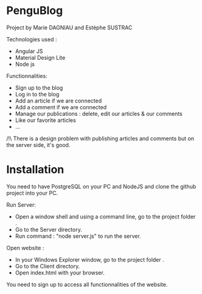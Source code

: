 # PenguBlog

Project by Marie DAGNIAU and Estèphe SUSTRAC

Technologies used :
  * Angular JS
  * Material Design Lite
  * Node js

Functionnalities:
  * Sign up to the blog
  * Log in to the blog
  * Add an article if we are connected
  * Add a comment if we are connected
  * Manage our publications : delete, edit our articles & our comments
  * Like our favorite articles 
  * ...

/!\ There is a design problem with publishing articles and comments but on the server side, it's good.


# Installation
You need to have PostgreSQL on your PC and NodeJS and clone the github project into your PC.

Run Server:
 * Open a window shell and using a command line, go to the project folder . 
 * Go to the Server directory.
 * Run command : "node server.js" to run the server.

Open website :
 * In your Windows Explorer window, go to the project folder .
 * Go to the Client directory.
 * Open index.html with your browser.

You need to sign up to access all functionnalities of the website.
